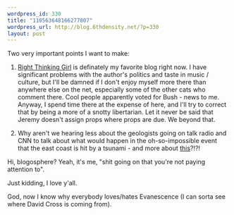 ```yaml
--- 
wordpress_id: 330
title: "110563648166277807"
wordpress_url: http://blog.6thdensity.net/?p=330
layout: post
---
```

Two very important points I want to make:

1. <a href="http://rightthinkinggirl.typepad.com">Right Thinking Girl</a> is definately my favorite blog right now.  I have significant problems with the author's politics and taste in music / culture, but I'll be damned if I don't enjoy myself more there than anywhere else on the net, especially some of the other cats who comment there.  Cool people apparently voted for Bush - news to me.  Anyway, I spend time there at the expense of here, and I'll try to correct that by being a more of a snotty libertarian.  Let it never be said that Jeremy doesn't assign props where props are due.  We beyond that.

2. Why aren't we hearing less about the geologists going on talk radio and CNN to talk about what would happen in the oh-so-impossible event that the east coast is hit by a tsunami - and more about <a href="http://earthquake.usgs.gov/recenteqsww/Quakes/usteaf.htm">this</a>?!?!

Hi, blogosphere?  Yeah, it's me, "shit going on that you're not paying attention to".

Just kidding, I love y'all.

God, now I know why everybody loves/hates Evanescence (I can sorta see where David Cross is coming from).
